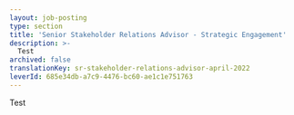 ```yaml
---
layout: job-posting
type: section
title: 'Senior Stakeholder Relations Advisor - Strategic Engagement'
description: >-
  Test
archived: false
translationKey: sr-stakeholder-relations-advisor-april-2022
leverId: 685e34db-a7c9-4476-bc60-ae1c1e751763
---
```


Test

